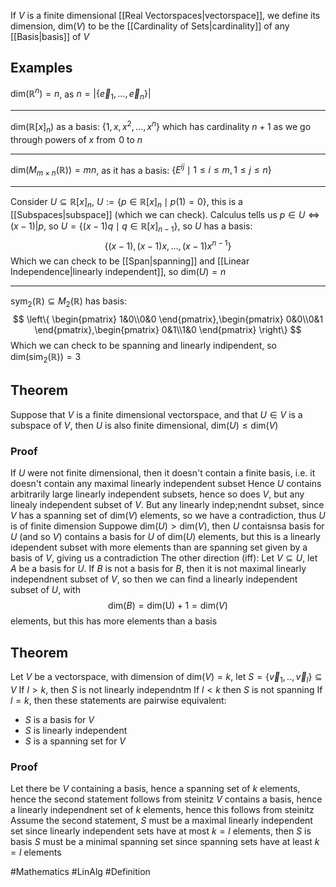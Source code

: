 If $V$ is a finite dimensional [[Real Vectorspaces|vectorspace]], we define its dimension, $\text{dim}(V)$ to be the [[Cardinality of Sets|cardinality]] of any [[Basis|basis]] of $V$
## Examples
$\text{dim}(\mathbb{R}^{n})=n$, as $n=|\{ \vec{e}_{1},\dots,\vec{e}_{n} \}|$
___
$\text{dim}(\mathbb{R}[x]_{n})$ as a basis: $\{ 1,x,x^{2},\dots,x^{n} \}$ which has cardinality $n+1$ as we go through powers of $x$ from $\hspace{0pt}0$ to $n$
___
$\text{dim}(M_{m\times n}(\mathbb{R}))=mn$, as it has a basis: $\{ E^{ij}\mid 1\leq i\leq m,1\leq j\leq n \}$
___
Consider $U\subseteq \mathbb{R}[x]_{n}$, $U:=\{ p\in\mathbb{R}[x]_{n}\mid p(1)=0 \}$, this is a [[Subspaces|subspace]] (which we can check). Calculus tells us $p \in U\iff(x-1)|p$, so $U=\{ (x-1)q\mid q\in\mathbb{R}[x]_{n-1} \}$, so $U$ has a basis: 
$$
\{ (x-1),(x-1)x,\dots,(x-1)x^{n-1} \}
$$
Which we can check to be [[Span|spanning]] and [[Linear Independence|linearly independent]], so $\text{dim}(U)=n$
___
$\text{sym}_{2}(\mathbb{R})\subseteq M_{2}(\mathbb{R})$ has basis:
$$
\left\{  \begin{pmatrix}
1&0\\0&0
\end{pmatrix},\begin{pmatrix}
0&0\\0&1
\end{pmatrix},\begin{pmatrix}
0&1\\1&0
\end{pmatrix}  \right\}
$$
Which we can check to be spanning and linearly indipendent, so $\text{dim}(\text{sim}_{2}(\mathbb{R}))=3$
## Theorem
Suppose that $V$ is a finite dimensional vectorspace, and that $U\in V$ is a subspace of $V$, then $U$ is also finite dimensional, $\text{dim}(U)\leq \text{dim}(V)$
### Proof
If $U$ were not finite dimensional, then it doesn't contain a finite basis, i.e. it doesn't contain any maximal linearly independent subset
Hence $U$ contains arbitrarily large linearly independent subsets, hence so does $V$, but any linealy independent subset of $V$. But any linearly indep;nendnt subset, since $V$ has a spanning set of $\text{dim}(V)$ elements, so we have a contradiction, thus $U$ is of finite dimension
Suppowe $\text{dim}(U)>\text{dim}(V)$, then $U$ contaisnsa basis for $U$ (and so $V$) contains a basis for $U$ of $\text{dim}(U)$ elements, but this is a linearly idependent subset with more elements than are spanning set given by a basis of $V$, giving us a contradiction
The other direction (iff):
Let $V\subseteq U$, let $A$ be a basis for $U$. If $B$ is not a basis for $B$, then it is not maximal linearly independnent subset of $V$, so then we can find a linearly independent subset of $U$, with
$$
\text{dim}(B)=\text{dim(U)}+1=\text{dim}(V)
$$
elements, but this has more elements than a basis
## Theorem
Let $V$ be a vectorspace, with dimension of $\text{dim}(V)=k$, let $S=\{ \vec{v}_{1},..,\vec{v}_{l} \}\subseteq V$
If $l>k$, then $S$ is not linearly independntm If $l<k$ then $S$ is not spanning
If $l=k$, then these statements are pairwise equivalent:
- $S$ is a basis for $V$
- $S$ is linearly independent
- $S$ is a spanning set for $V$
### Proof
Let there be $V$ containing a basis, hence a spanning set of $k$ elements, hence the second statement follows from steinitz
$V$ contains a basis, hence a linearly independnent set of $k$ elements, hence this follows from steinitz
Assume the second statement, $S$ must be a maximal linearly independent set since linearly independent sets have at most $k=l$ elements, then $S$ is  basis
$S$ must be a minimal spanning set since spanning sets have at least $k=l$ elements

#Mathematics #LinAlg #Definition 